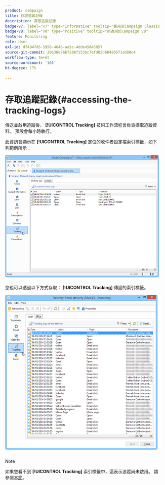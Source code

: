```yaml
---
product: campaign
title: 存取追蹤記錄
description: 存取追蹤記錄
badge-v7: label="v7" type="Informative" tooltip="套用至Campaign Classic v7"
badge-v8: label="v8" type="Positive" tooltip="亦適用於Campaign v8"
feature: Monitoring
role: User
exl-id: df494786-5950-4646-aa9c-4dde45845057
source-git-commit: 28638e76bf286f253bc7efd02db848b571ad88c4
workflow-type: tm+mt
source-wordcount: '101'
ht-degree: 17%

---
```


# 存取追蹤記錄{#accessing-the-tracking-logs}

傳送並啟用追蹤後， **[!UICONTROL Tracking]** 技術工作流程會負責擷取追蹤資料。 預設會每小時執行。

此資訊會顯示在 **[!UICONTROL Tracking]** 定位的收件者設定檔索引標籤，如下列範例所示：

![](assets/s_ncs_user_select_tracking_tab_from_recipient.png)

您也可以透過以下方式存取： **[!UICONTROL Tracking]** 傳遞的索引標籤。

![](assets/s_ncs_user_select_tracking_tab_from_del.png)

>[!NOTE]
>
>如果您看不到 **[!UICONTROL Tracking]** 索引標籤中，這表示追蹤尚未啟用。 請參閱[本節](how-to-configure-tracked-links.md)。
